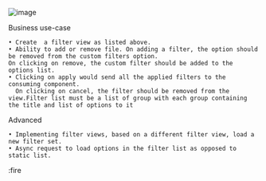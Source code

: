 ![image](https://user-images.githubusercontent.com/32435970/162158460-1a88486f-a9ba-43d1-b4da-4f7c766ddff0.png)




Business use-case

	• Create  a filter view as listed above.
	• Ability to add or remove file. On adding a filter, the option should be removed from the custom filters option. 
    On clicking on remove, the custom filter should be added to the options list.
	• Clicking on apply would send all the applied filters to the consuming component.
      On clicking on cancel, the filter should be removed from the view.Filter list must be a list of group with each group containing 
    the title and list of options to it

Advanced

	• Implementing filter views, based on a different filter view, load a new filter set.
	• Async request to load options in the filter list as opposed to static list.

:fire
